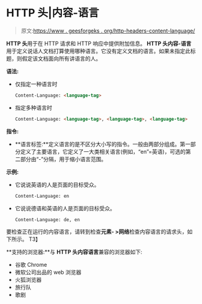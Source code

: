 # HTTP 头|内容-语言

> 原文:[https://www . geesforgeks . org/http-headers-content-language/](https://www.geeksforgeeks.org/http-headers-content-language/)

**HTTP 头**用于在 HTTP 请求和 HTTP 响应中提供附加信息。 **HTTP 头内容-语言**用于定义说话人文档打算使用哪种语言。它没有定义文档的语言。如果未指定此标题，则假定该文档面向所有讲语言的人。

**语法:**

*   仅指定一种语言时

    ```html
    Content-Language: <language-tag>

    ```

*   指定多种语言时

    ```html
    Content-Language: <language-tag>, <language-tag>, <language-tag>

    ```

**指令:**

*   **语言标签:**定义语言的是不区分大小写的指令。一般由两部分组成。第一部分定义了主要语言，它定义了一大类相关语言(例如，“en”=英语)，可选的第二部分由“-”分隔，用于缩小语言范围。

**示例:**

*   它说说英语的人是页面的目标受众。

    ```html
    Content-Language: en
    ```

*   它说说德语和英语的人是页面的目标受众。

    ```html
    Content-Language: de, en
    ```

要检查正在运行的内容语言，请转到检查**元素- >网络**检查内容语言的请求头，如下所示。
T3】

**支持的浏览器:**与 **HTTP 头内容语言**兼容的浏览器如下:

*   谷歌 Chrome
*   微软公司出品的 web 浏览器
*   火狐浏览器
*   旅行队
*   歌剧